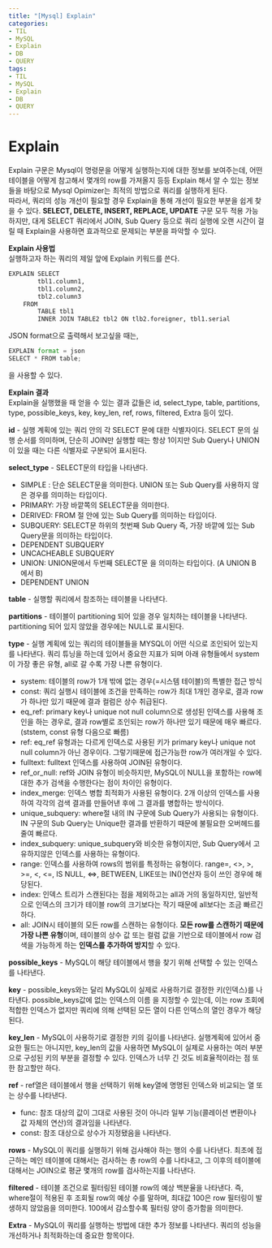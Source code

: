 ```yaml
---
title: "[Mysql] Explain"
categories:
- TIL
- MySQL
- Explain
- DB
- QUERY
tags:
- TIL
- MySQL
- Explain
- DB
- QUERY
---
```


# Explain
Explain 구문은 Mysql이 명령문을 어떻게 실행하는지에 대한 정보를 보여주는데, 어떤 테이블을 어떻게 참고해서 몇개의 row를 가져올지 등등 Explain 해서 알 수 있는 정보들을 바탕으로 Mysql Opimizer는 최적의 방법으로 쿼리를 실행하게 된다.   
따라서, 쿼리의 성능 개선이 필요할 경우 Explain을 통해 개선이 필요한 부분을 쉽게 찾을 수 있다. **SELECT, DELETE, INSERT, REPLACE, UPDATE** 구문 모두 적용 가능하지만, 대게 SELECT 쿼리에서 JOIN, Sub Query 등으로 쿼리 실행에 오랜 시간이 걸릴 때 Explain을 사용하면 효과적으로 문제되는 부분을 파악할 수 있다.

**Explain 사용법**   
실행하고자 하는 쿼리의 제일 앞에 Explain 키워드를 쓴다.

```python
EXPLAIN SELECT
		tbl1.column1,
		tbl1.column2,
		tbl2.column3
	FROM
		TABLE tbl1
		INNER JOIN TABLE2 tbl2 ON tlb2.foreigner, tbl1.serial
```

JSON format으로 출력해서 보고싶을 때는,    
```python
EXPLAIN format = json
SELECT * FROM table;
```
을 사용할 수 있다.

**Explain 결과**   
Explain을 실행했을 때 얻을 수 있는 결과 값들은 id,	select_type,	table,	partitions,	type,	possible_keys,	key,	key_len,	ref,	rows,	filtered,	Extra 등이 있다.

**id** - 실행 계획에 있는 쿼리 안의 각 SELECT 문에 대한 식별자이다. SELECT 문의 실행 순서를 의미하며, 단순히 JOIN만 실행할 때는 항상 1이지만 Sub Query나 UNION이 있을 때는 다른 식별자로 구분되어 표시된다.   

**select_type** - SELECT문의 타입을 나타낸다.
- SIMPLE : 단순 SELECT문을 의미한다. UNION 또는 Sub Query를 사용하지 않은 경우를 의미하는 타입이다.
- PRIMARY: 가장 바깥쪽의 SELECT문을 의미한다.
- DERIVED: FROM 절 안에 있는 Sub Query를 의미하는 타입이다.
- SUBQUERY: SELECT문 하위의 첫번째 Sub Query 즉, 가장 바깥에 있는 Sub Query문을 의미하는 타입이다.
- DEPENDENT SUBQUERY
- UNCACHEABLE SUBQUERY
- UNION: UNION문에서 두번째 SELECT문 을 의미하는 타입이다. (A UNION B 에서 B)
- DEPENDENT UNION

**table** - 실행할 쿼리에서 참조하는 테이블을 나타낸다.   

**partitions** - 테이블이 partitioning 되어 있을 경우 일치하는 테이블을 나타낸다. partitioning 되어 있지 않았을 경우에는 NULL로 표시된다.   

**type** - 실행 계획에 있는 쿼리의 테이블들을 MYSQL이 어떤 식으로 조인되어 있는지를 나타낸다. 쿼리 튜닝을 하는데 있어서 중요한 지표가 되며 아래 유형들에서 system이 가장 좋은 유형, all로 갈 수록 가장 나쁜 유형이다.   
- system: 테이블의 row가 1개 밖에 없는 경우(=시스템 테이블)의 특별한 접근 방식   
- const: 쿼리 실행시 테이블에 조건을 만족하는 row가 최대 1개인 경우로, 결과 row가 하나만 있기 때문에 결과 컬럼은 상수 취급된다.
- eq_ref: primary key나 unique not null column으로 생성된 인덱스를 사용해 조인을 하는 경우로, 결과 row별로 조인되는 row가 하나만 있기 때문에 매우 빠르다.(ststem, const 유형 다음으로 빠름)   
- ref: eq_ref 유형과는 다르게 인덱스로 사용된 키가 primary key나 unique not null column가 아닌 경우이다. 그렇기때문에 접근가능한 row가 여러개일 수 있다.   
- fulltext: fulltext 인덱스를 사용하여 JOIN된 유형이다.   
- ref_or_null: ref와 JOIN 유형이 비슷하지만, MySQL이 NULL을 포함하는 row에 대한 추가 검색을 수행한다는 점이 차이인 유형이다.   
- index_merge: 인덱스 병합 최적화가 사용된 유형이다. 2개 이상의 인덱스를 사용하여 각각의 검색 결과를 만들어낸 후에 그 결과를 병합하는 방식이다.
- unique_subquery: where절 내의 IN 구문에 Sub Query가 사용되는 유형이다. IN 구문의 Sub Query는 Unique한 결과를 반환하기 때문에 불필요한 오버헤드를 줄여 빠르다. 
- index_subquery: unique_subquery와 비슷한 유형이지만, Sub Query에서 고유하지않은 인덱스를 사용하는 유형이다. 
- range: 인덱스를 사용하여 rows의 범위를 특정하는 유형이다. range=, <>, >, >=, <, <=, IS NULL, <=>, BETWEEN, LIKE또는 IN()연산자 등이 쓰인 경우에 해당된다.   
- index: 인덱스 트리가 스캔된다는 점을 제외하고는 all과 거의 동일하지만, 일반적으로 인덱스의 크기가 테이블 row의 크기보다는 작기 때문에 all보다는 조금 빠르긴하다.
- all: JOIN시 테이블의 모든 row를 스캔하는 유형이다. **모든 row를 스캔하기 때문에 가장 나쁜 유형**이며, 테이블의 상수 값 또는 컬럼 값을 기반으로 테이블에서 row 검색을 가능하게 하는 **인덱스를 추가하여 방지**할 수 있다.     

**possible_keys** - MySQL이 해당 테이블에서 행을 찾기 위해 선택할 수 있는 인덱스를 나타낸다.   

**key** - possible_keys와는 달리 MySQL이 실제로 사용하기로 결정한 키(인덱스)를 나타낸다. possible_keys값에 없는 인덱스의 이름 을 지정할 수 있는데, 이는  row 조회에 적합한 인덱스가 없지만 쿼리에 의해 선택된 모든 열이 다른 인덱스의 열인 경우가 해당된다.   

**key_len** - MySQL이 사용하기로 결정한 키의 길이를 나타낸다. 실행계획에 있어서 중요한 필드는 아니지만, key_len의 값을  사용하면 MySQL이 실제로 사용하는 여러 부분으로 구성된 키의 부분을 결정할 수 있다. 인덱스가 너무 긴 것도 비효율적이라는 점 또한 참고할만 하다.   

**ref** - ref열은 테이블에서 행을 선택하기 위해 key열에 명명된 인덱스와 비교되는 열 또는 상수를 나타낸다.
- func: 참조 대상의 값이 그대로 사용된 것이 아니라 일부 기능(콜레이션 변환이나 값 자체의 연산)의 결과임을 나타낸다.
- const: 참조 대상으로 상수가 지정됐음을 나타낸다.
	
**rows** - MySQL이 쿼리를 실행하기 위해 검사해야 하는 행의 수를 나타낸다. 최초에 접근하는 메인 테이블에 대해서는 검사하는 총 row의 수를 나타내고, 그 이후의 테이블에 대해서는 JOIN으로 평균 몇개의 row를 검사하는지를 나타낸다.

**filtered** - 테이블 조건으로 필터링된 테이블 row의 예상 백분율을 나타낸다. 즉, where절이 적용된 후 조회될 row의 예상 수를 말하며, 최대값 100은 row 필터링이 발생하지 않았음을 의미한다. 100에서 감소할수록 필터링 양이 증가함을 의미한다.

**Extra** -  MySQL이 쿼리를 실행하는 방법에 대한 추가 정보를 나타낸다. 쿼리의 성능을 개선하거나 최적화하는데 중요한 항목이다.
